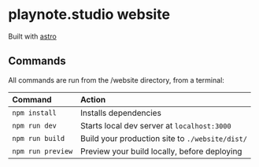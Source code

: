 # playnote.studio website

Built with [astro](https://astro.build)

## Commands

All commands are run from the /website directory, from a terminal:

| Command           | Action                                       |
|:----------------  |:-------------------------------------------- |
| `npm install`     | Installs dependencies                        |
| `npm run dev`     | Starts local dev server at `localhost:3000`  |
| `npm run build`   | Build your production site to `./website/dist/`      |
| `npm run preview` | Preview your build locally, before deploying |
